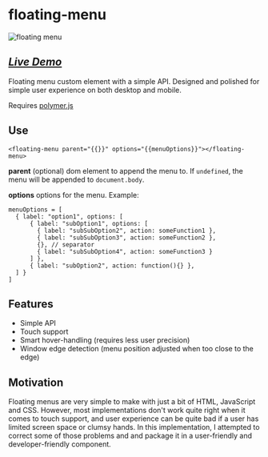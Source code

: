 floating-menu
=============
![floating menu](https://raw.github.com/arodic/floating-menu/gh-pages/floating-menu-screen-capture.gif)

*[Live Demo](http://aleksandarrodic.com/floating-menu/)*
--------------------------------------------------------

Floating menu custom element with a simple API. Designed and polished for simple user experience on both desktop and mobile.

Requires [polymer.js](http://www.polymer-project.org/)

Use
---
```<floating-menu parent="{{}}" options="{{menuOptions}}"></floating-menu>```

**parent** (optional) dom element to append the menu to. If `undefined`, the menu will be appended to `document.body`.

**options** options for the menu. Example:

```
menuOptions = [
  { label: "option1", options: [
      { label: "subOption1", options: [
        { label: "subSubOption2", action: someFunction1 },
        { label: "subSubOption3", action: someFunction2 },
        {}, // separator
        { label: "subSubOption4", action: someFunction3 }
      ] },
      { label: "subOption2", action: function(){} },
  ] }
]
```

Features
--------
- Simple API
- Touch support
- Smart hover-handling (requires less user precision)
- Window edge detection (menu position adjusted when too close to the edge)

Motivation
----------
Floating menus are very simple to make with just a bit of HTML, JavaScript and CSS. However, most implementations don't work quite right when it comes to touch support, and user experience can be quite bad if a user has limited screen space or clumsy hands. In this implementation, I attempted to correct some of those problems and and package it in a user-friendly and developer-friendly component.